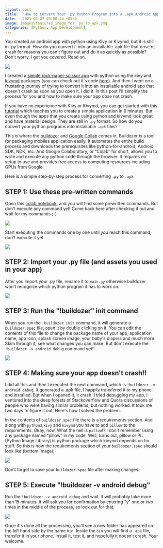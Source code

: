 ```yaml
---
layout: post
title:  "How to Convert Your .py Python Program into a .apk Android App (that doesn't crash!) | Kivymd, Buildozer Tutorial"
date:   2021-08-27 09:00:44 +0530
image: images\featured_image_for_ py_to_apk.png
categories: [Python, App Development]
---
```

You created an android app with python using Kivy or Kivymd, but it is still in .py format. How do you convert it into an installable .apk file that dose'nt crash for reasons you can't figure out and do it as quickly as possible? Don't worry, I got you covered. Read on.

<img src="\blog\images\featured_image_for_ py_to_apk.png?raw=true">

I created a [simple rock-paper-scissor app][project1] with python using the kivy and [kivymd][kivymd-docs] packages (you can check out it's code [here][project1-code]). And then I went on a frustating journey of trying to convert it into an installable android app that doesn't crash as soon as you open it. I did it. In this post I'll simplify the process for you and how to make sure your app dose not crash.

If you have no experience with Kivy or Kivymd, you can get started with this [tutorial][tutorial-link] which teaches you to create a simple application in 9 minutes.
But even though the apps that you create using python and kivymd look great and have material design. They are still in `.py` format. So how do you convert your python programs into installable `.apk` files?

This is where the [buildozer][buildozer-doc] and [Google Collab][colab-link] comes in. Buildozer is a tool for packaging mobiles application easily. It automates the entire build process and downloads the prerequisites like python-for-android, Android SDK, NDK, etc. And Google Colaboratory, or “Colab” for short, allows you to write and execute any python code through the browser. It requires no setup to use and provides free access to computing resources including GPUs from Google.

Here is a simple step-by-step process for converting `.py` to `.apk`

## STEP 1: Use these pre-written commands
Open this [colab notebook][notebook-link], and you will find some prewritten commands. But don't execute any command yet! Come back here after checking it out and wait for my commands ;-)

<img src="\blog\images\october_2021\colab-buildozer-ss.png?raw=true">

Start executing the commands one by one until you reach this command, don't execute it yet.

<img src="\blog\images\october_2021\colab-buildozer-ss2.png?raw=true">

## STEP 2: Import your .py file (and assets you used in your app)
After you import your .py file, rename it to `main.py` otherwise buildozer won't recognize which python program it has to work on.

<img src="\blog\images\october_2021\colab-buildozer-ss3.png?raw=true">

## STEP 3: Run the "!buildozer" init command

When you run the `!buildozer init` command, it will generate a `buildozer.spec` file, open it by double clicking on it. You can edit the contents of this file to change the package name of your app, application name, app icon, splash screen image, your baby's diapers and much more. Skim through it, see what changes you can make. But don't execute the `!buildozer -v android debug` command yet!! 

<img src="\blog\images\october_2021\colab-buildozer-ss4.png?raw=true">

## STEP 4: Making sure your app doesn't crash!!
I did all this and then I executed the next command, which is `!buildozer -v android debug`. It generated a .apk file, I happily transfered it to my phone and installed. But when I opened it, it crash. I tried debugging my app, I ventured into the deep forests of Stackoverflow and Quora discussions of people who were having similar problems, but nothing worked. It took me two days to figure it out. Here's how I solved the problem.

In the contents of `buildozer.spec` file there is a requirements section. And along with `python3`,`kivy` and `kivymd` you have to add `pillow` to the requirements. Okay, now, What the hell is `pillow`!? I don't remember using any package named "pillow" in my code. Well, turns out, pillow or PIL (Python Image Library) is python package which kivymd depends on for stuff. So this is how the requirements section of your `buildozer.spec` should look like (bottom image):

<img src="\blog\images\october_2021\colab-buildozer-ss5.png?raw=true">

Don't forget to save your `buildozer.spec` file after making changes.

## STEP 5: Execute "!buildozer -v android debug"
Run the `!buildozer -v android debug` and wait. It will probably take more than 15 minutes. It will ask you for confirmation by entering "y" one or two times in the middle of the process, so look out for that.

<img src =  "\blog\images\october_2021\colab-buildozer-ss6.png?raw=true">

Once it's done all the processing, you'll see a new folder has appeared on the left hand side by the name `bin`. Inside the `bin` you will find a `.apk` file, transfer it in your phone. Install it, test it, and hopefully it doesn't crash. Your welcome.


[kivymd-docs]: https://kivymd.readthedocs.io/en/latest/getting-started/
[buildozer-docs]: https://buildozer.readthedocs.io/en/latest/specifications.html
[project1]: https://github.com/avionmission/rockpaperscissor-gui
[project1-code]: https://github.com/avionmission/rockpaperscissor-gui/blob/main/main.py
[tutorial-link]: https://www.youtube.com/watch?v=3Q7ytIEacBc
[buildozer-doc]: https://buildozer.readthedocs.io/en/latest/index.html
[colab-link]: https://colab.research.google.com/?utm_source=scs-index
[notebook-link]: https://colab.research.google.com/gist/kaustubhgupta/0d06ea84760f65888a2488bac9922c25/kivyapp-to-apk.ipynb